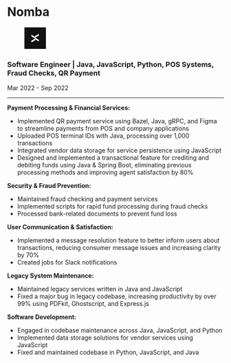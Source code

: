 # Nomba

<div align="left">

<figure><img src="../.gitbook/assets/image (3).png" alt="" width="50"><figcaption></figcaption></figure>

</div>

### **Software Engineer | Java, JavaScript, Python, POS Systems, Fraud Checks, QR Payment**

Mar 2022 - Sep 2022

***

**Payment Processing & Financial Services:**

* Implemented QR payment service using Bazel, Java, gRPC, and Figma to streamline payments from POS and company applications
* Uploaded POS terminal IDs with Java, processing over 1,000 transactions
* Integrated vendor data storage for service persistence using JavaScript
* Designed and implemented a transactional feature for crediting and debiting funds using Java & Spring Boot, eliminating previous processing methods and improving agent satisfaction by 80%

**Security & Fraud Prevention:**

* Maintained fraud checking and payment services
* Implemented scripts for rapid fund processing during fraud checks
* Processed bank-related documents to prevent fund loss

**User Communication & Satisfaction:**

* Implemented a message resolution feature to better inform users about transactions, reducing consumer message issues and increasing clarity by 70%
* Created jobs for Slack notifications

**Legacy System Maintenance:**

* Maintained legacy services written in Java and JavaScript
* Fixed a major bug in legacy codebase, increasing productivity by over 99% using PDFkit, Ghostscript, and Express.js

**Software Development:**

* Engaged in codebase maintenance across Java, JavaScript, and Python
* Implemented data storage solutions for vendor services using JavaScript
* Fixed and maintained codebase in Python, JavaScript, and Java

